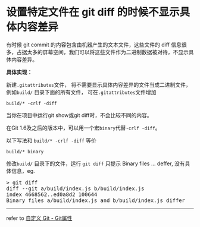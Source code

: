 # 设置特定文件在 git diff 的时候不显示具体内容差异

有时候 git commit 的内容包含由机器产生的文本文件，这些文件的 diff 信息很多，占据太多的屏幕空间，我们可以将这些文件作为二进制数据被对待，不显示具体内容差异。

**具体实现：**

新建`.gitattributes`文件，
将不需要显示具体内容差异的文件当成二进制文件，例如`build/` 目录下面的所有文件，
可在`.gitattributes`文件增加
```
build/* -crlf -diff
```


当你在项目中运行git show或git diff时，不会比较不同的内容。

在Git 1.6及之后的版本中，可以用一个宏`binary`代替`-crlf -diff`。

以下写法和 `build/* -crlf -diff` 等价
```
build/* binary
```

修改`build/` 目录下的文件，运行 `git diff` 只提示 Binary files ... deffer, 没有具体信息，eg.
<pre>
> git diff
diff --git a/build/index.js b/build/index.js
index 4668562..ed0a8d2 100644
Binary files a/build/index.js and b/build/index.js differ
</pre>





***

refer to [自定义 Git - Git属性](https://git-scm.com/book/zh/v1/%E8%87%AA%E5%AE%9A%E4%B9%89-Git-Git%E5%B1%9E%E6%80%A7)
